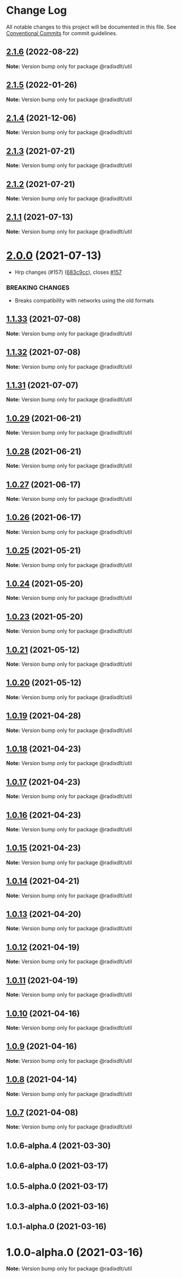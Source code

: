 # Change Log

All notable changes to this project will be documented in this file.
See [Conventional Commits](https://conventionalcommits.org) for commit guidelines.

## [2.1.6](https://github.com/radixdlt/radixdlt-javascript/compare/@radixdlt/util@2.1.5...@radixdlt/util@2.1.6) (2022-08-22)

**Note:** Version bump only for package @radixdlt/util





## [2.1.5](https://github.com/radixdlt/radixdlt-javascript/compare/@radixdlt/util@2.1.4...@radixdlt/util@2.1.5) (2022-01-26)

**Note:** Version bump only for package @radixdlt/util





## [2.1.4](https://github.com/radixdlt/radixdlt-javascript/compare/@radixdlt/util@2.1.3...@radixdlt/util@2.1.4) (2021-12-06)

**Note:** Version bump only for package @radixdlt/util





## [2.1.3](https://github.com/radixdlt/radixdlt-javascript/compare/@radixdlt/util@2.1.1...@radixdlt/util@2.1.3) (2021-07-21)

**Note:** Version bump only for package @radixdlt/util





## [2.1.2](https://github.com/radixdlt/radixdlt-javascript/compare/@radixdlt/util@2.1.1...@radixdlt/util@2.1.2) (2021-07-21)

**Note:** Version bump only for package @radixdlt/util





## [2.1.1](https://github.com/radixdlt/radixdlt-javascript/compare/@radixdlt/util@2.0.0...@radixdlt/util@2.1.1) (2021-07-13)

**Note:** Version bump only for package @radixdlt/util





# [2.0.0](https://github.com/radixdlt/radixdlt-javascript/compare/@radixdlt/util@1.1.31...@radixdlt/util@2.0.0) (2021-07-13)


* Hrp changes (#157) ([683c9cc](https://github.com/radixdlt/radixdlt-javascript/commit/683c9cc79d6e9f07c54ca8ac77dd5dd0616e379c)), closes [#157](https://github.com/radixdlt/radixdlt-javascript/issues/157)


### BREAKING CHANGES

* Breaks compatibility with networks using the old formats





## [1.1.33](https://github.com/radixdlt/radixdlt-javascript/compare/@radixdlt/util@1.1.32...@radixdlt/util@1.1.33) (2021-07-08)

**Note:** Version bump only for package @radixdlt/util





## [1.1.32](https://github.com/radixdlt/radixdlt-javascript/compare/@radixdlt/util@1.1.31...@radixdlt/util@1.1.32) (2021-07-08)

**Note:** Version bump only for package @radixdlt/util





## [1.1.31](https://github.com/radixdlt/radixdlt-javascript/compare/@radixdlt/util@1.0.29...@radixdlt/util@1.1.31) (2021-07-07)

**Note:** Version bump only for package @radixdlt/util





## [1.0.29](https://github.com/radixdlt/radixdlt-javascript/compare/@radixdlt/util@1.0.28...@radixdlt/util@1.0.29) (2021-06-21)

**Note:** Version bump only for package @radixdlt/util





## [1.0.28](https://github.com/radixdlt/radixdlt-javascript/compare/@radixdlt/util@1.0.27...@radixdlt/util@1.0.28) (2021-06-21)

**Note:** Version bump only for package @radixdlt/util





## [1.0.27](https://github.com/radixdlt/radixdlt-javascript/compare/@radixdlt/util@1.0.25...@radixdlt/util@1.0.27) (2021-06-17)

**Note:** Version bump only for package @radixdlt/util





## [1.0.26](https://github.com/radixdlt/radixdlt-javascript/compare/@radixdlt/util@1.0.25...@radixdlt/util@1.0.26) (2021-06-17)

**Note:** Version bump only for package @radixdlt/util





## [1.0.25](https://github.com/radixdlt/radixdlt-javascript/compare/@radixdlt/util@1.0.24...@radixdlt/util@1.0.25) (2021-05-21)

**Note:** Version bump only for package @radixdlt/util





## [1.0.24](https://github.com/radixdlt/radixdlt-javascript/compare/@radixdlt/util@1.0.23...@radixdlt/util@1.0.24) (2021-05-20)

**Note:** Version bump only for package @radixdlt/util





## [1.0.23](https://github.com/radixdlt/radixdlt-javascript/compare/@radixdlt/util@1.0.21...@radixdlt/util@1.0.23) (2021-05-20)

**Note:** Version bump only for package @radixdlt/util





## [1.0.21](https://github.com/radixdlt/radixdlt-javascript/compare/@radixdlt/util@1.0.20...@radixdlt/util@1.0.21) (2021-05-12)

**Note:** Version bump only for package @radixdlt/util





## [1.0.20](https://github.com/radixdlt/radixdlt-javascript/compare/@radixdlt/util@1.0.19...@radixdlt/util@1.0.20) (2021-05-12)

**Note:** Version bump only for package @radixdlt/util





## [1.0.19](https://github.com/radixdlt/radixdlt-javascript/compare/@radixdlt/util@1.0.18...@radixdlt/util@1.0.19) (2021-04-28)

**Note:** Version bump only for package @radixdlt/util





## [1.0.18](https://github.com/radixdlt/radixdlt-javascript/compare/@radixdlt/util@1.0.17...@radixdlt/util@1.0.18) (2021-04-23)

**Note:** Version bump only for package @radixdlt/util





## [1.0.17](https://github.com/radixdlt/radixdlt-javascript/compare/@radixdlt/util@1.0.16...@radixdlt/util@1.0.17) (2021-04-23)

**Note:** Version bump only for package @radixdlt/util





## [1.0.16](https://github.com/radixdlt/radixdlt-javascript/compare/@radixdlt/util@1.0.15...@radixdlt/util@1.0.16) (2021-04-23)

**Note:** Version bump only for package @radixdlt/util





## [1.0.15](https://github.com/radixdlt/radixdlt-javascript/compare/@radixdlt/util@1.0.14...@radixdlt/util@1.0.15) (2021-04-23)

**Note:** Version bump only for package @radixdlt/util





## [1.0.14](https://github.com/radixdlt/radixdlt-javascript/compare/@radixdlt/util@1.0.13...@radixdlt/util@1.0.14) (2021-04-21)

**Note:** Version bump only for package @radixdlt/util





## [1.0.13](https://github.com/radixdlt/radixdlt-javascript/compare/@radixdlt/util@1.0.12...@radixdlt/util@1.0.13) (2021-04-20)

**Note:** Version bump only for package @radixdlt/util





## [1.0.12](https://github.com/radixdlt/radixdlt-javascript/compare/@radixdlt/util@1.0.11...@radixdlt/util@1.0.12) (2021-04-19)

**Note:** Version bump only for package @radixdlt/util





## [1.0.11](https://github.com/radixdlt/radixdlt-javascript/compare/@radixdlt/util@1.0.10...@radixdlt/util@1.0.11) (2021-04-19)

**Note:** Version bump only for package @radixdlt/util





## [1.0.10](https://github.com/radixdlt/radixdlt-javascript/compare/@radixdlt/util@1.0.9...@radixdlt/util@1.0.10) (2021-04-16)

**Note:** Version bump only for package @radixdlt/util





## [1.0.9](https://github.com/radixdlt/radixdlt-javascript/compare/@radixdlt/util@1.0.8...@radixdlt/util@1.0.9) (2021-04-16)

**Note:** Version bump only for package @radixdlt/util





## [1.0.8](https://github.com/radixdlt/radixdlt-javascript/compare/@radixdlt/util@1.0.7...@radixdlt/util@1.0.8) (2021-04-14)

**Note:** Version bump only for package @radixdlt/util





## [1.0.7](https://github.com/radixdlt/radixdlt-javascript/compare/@radixdlt/util@1.0.6...@radixdlt/util@1.0.7) (2021-04-08)

**Note:** Version bump only for package @radixdlt/util





## 1.0.6-alpha.4 (2021-03-30)



## 1.0.6-alpha.0 (2021-03-17)



## 1.0.5-alpha.0 (2021-03-17)



## 1.0.3-alpha.0 (2021-03-16)



## 1.0.1-alpha.0 (2021-03-16)



# 1.0.0-alpha.0 (2021-03-16)

**Note:** Version bump only for package @radixdlt/util
